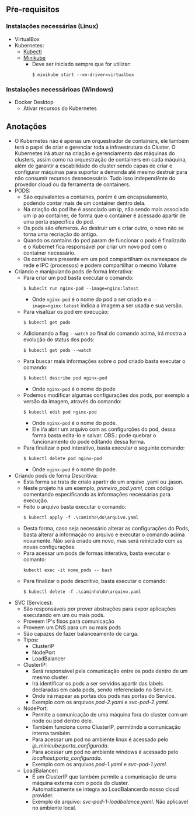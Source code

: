## Pŕe-requisitos
### Instalações necessárias (Linux)
- VirtualBox
- Kubernetes:
    - [Kubectl](https://kubernetes.io/releases/download/)
    - [Minikube](https://minikube.sigs.k8s.io/docs/start/)
        - Deve ser iniciado sempre que for utilizar:
            ```
            $ minikube start --vm-driver=virtualbox
            ```
### Instalações necessárioas (Windows)
- Docker Desktop
    - Ativar recursos do Kubernetes
## Anotações
- O Kubernetes não é apenas um orquestrador de containers, ele também terá o papel de criar e gerenciar toda a infraestrutura do Cluster. O Kubernetes irá atuar na criação e gerenciamento das máquinas do clusters, assim como na orquestração de containers em cada máquina, além de garantir a escabilidade do cluster sendo capas de criar e configurar máquinas para suportar a demanda até mesmo destruir para não consumir recursos desnecessário. Tudo isso independênte do provedor cloud ou da ferramenta de containers.
- PODS: 
    - São equivalentes a containes, porém é um encapsulamento, podendo contar mais de um container dentro dela.
    - Na criação do pod lhe é associado um ip, não sendo mais associado um ip ao container, de forma que o container é acessado apartir de uma porta específica do pod.
    - Os pods são efemeros. Ao destruir um e criar outro, o novo não se torna uma recriação do antigo.
    - Quando os contains do pod param de funcionar o pods é finalizado e o Kubernet fica responsável por criar um novo pod com o container necessário.
    - Os containers presente em um pod compartilham os namespace de rede e IPC (processos) e podem compartilhar o mesmo Volume
- Criando e manipulando pods de forma Interativa:
    - Para criar um pod basta executar o comando:
        ```
        $ kubeclt run nginx-pod --image=nginx:latest
        ```
        - Onde `nginx-pod` é o nome do pod a ser criado e o `--image=nginx:latest` indica a imagem a ser usada e sua versão.
    - Para visalizar os pod em execução:
        ```
        $ kubectl get pods
        ```
    - Adicionando a flag `--watch` ao final do comando acima, irá mostra a evolução do status dos pods:
        ```
        $ kubectl get pods --watch
        ```
    - Para buscar mais informações sobre o pod criado basta executar o comando:
        ```
        $ kubectl describe pod nginx-pod
        ```
        - Onde `nginx-pod` é o nome do pode
    - Podemos modificar algumas configurações dos pods, por exemplo a versão da imagem, através do comando:
        ```
        $ kubectl edit pod nginx-pod
        ```
        - Onde `nginx-pod` é o nome do pode.
        - Ele iŕa abrir um arquivo com as configurções do pod, dessa forma basta edita-lo e salvar. OBS.: pode quebrar o funcionamento do pode editando dessa forma.
    - Para finalizar o pod interativo, basta executar o seguinte comando:
        ```
        $ kubectl delete pod nginx-pod
        ```
        - Onde `nginx-pod` é o nome do pode.
- Criando pods de forma Descritiva:
    - Esta forma se trata de crialo apartir de um arquivo .yaml ou .jason.
    - Neste projeto há um exemplo, *primeiro_pod.yaml*, com código comentando especificando as informações necessárias para execução.
    - Feito o arquivo basta executar o comando:
        ```
        $ kubectl apply -f .\caminho\do\arquivo.yaml
        ```
    - Desta forma, caso seja necessário alterar as configurações do Pods, basta alterar a informação no arquivo e executar o comando acima novamente. Não será criado um novo, mas será reiniciado com as novas configurações.
    - Para acessar um pods de formas interativa, basta executar o comanto:
        ```
        kubectl exec -it nome_pods -- bash
        ```
    - Para finalizar o pode descritivo, basta executar o comando:
        ```
        $ kubectl delete -f .\caminho\do\arquivo.yaml
        ```
- SVC (Services):
    - São responsáveis por prover abstrações para expor aplicações executando em um ou mais pods.
    - Proveem IP's fixos para comunicação
    - Proveem um DNS para um ou mais pods
    - São capazes de fazer balanceamento de carga.
    - Tipos:
        - ClusterIP
        - NodePort
        - LoadBalancer
    - ClusterIP:
        - Será responsável pela comunicação entre os pods dentro de um mesmo cluster.
        - Irá identificar os pods a ser servidos apartir das labels declaradas em cada pods, sendo referenciado no Service.
        - Onde irá mapear as portas dos pods nas portas do Service.
        - Exemplo com os arquivos *pod-2.yaml* e *svc-pod-2.yaml*.
    - NodePort:
        - Permite a comunicação de uma máquina fora do cluster com um node ou pod dentro dele.
        - Também funciona como ClusterIP, permitindo a comunicação interna também.
        - Para acessar um pod no ambiente linux é acessado pelo *ip_minicube:porta_configurada*.
        - Para acessar um pod no ambiente windows é acessado pelo *localhost:porta_configurada*.
        - Exemplo com os arquivos *pod-1.yaml* e *svc-pod-1.yaml*.
    - LoadBalancer:
        - É um ClusterIP que também permite a comunicação de uma máquina externa com o pods do cluster.
        - Automaticamente se integra ao LoadBalancerdo nosso cloud provider.
        - Exemplo de arquivo: *svc-pod-1-loadbalance.yaml*. Não aplicavel no ambiente local.
